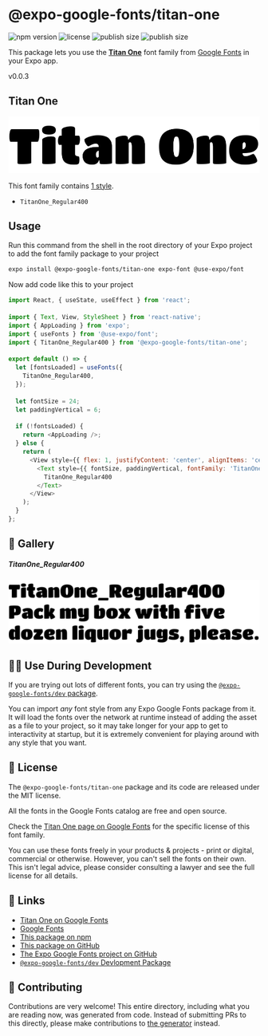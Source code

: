 # @expo-google-fonts/titan-one

![npm version](https://flat.badgen.net/npm/v/@expo-google-fonts/titan-one)
![license](https://flat.badgen.net/github/license/expo/google-fonts)
![publish size](https://flat.badgen.net/packagephobia/install/@expo-google-fonts/titan-one)
![publish size](https://flat.badgen.net/packagephobia/publish/@expo-google-fonts/titan-one)

This package lets you use the [**Titan One**](https://fonts.google.com/specimen/Titan+One) font family from [Google Fonts](https://fonts.google.com/) in your Expo app.

v0.0.3

## Titan One

![Titan One](./font-family.png)

This font family contains [1 style](#-gallery).

- `TitanOne_Regular400`

## Usage

Run this command from the shell in the root directory of your Expo project to add the font family package to your project
```sh
expo install @expo-google-fonts/titan-one expo-font @use-expo/font
```

Now add code like this to your project
```js
import React, { useState, useEffect } from 'react';

import { Text, View, StyleSheet } from 'react-native';
import { AppLoading } from 'expo';
import { useFonts } from '@use-expo/font';
import { TitanOne_Regular400 } from '@expo-google-fonts/titan-one';

export default () => {
  let [fontsLoaded] = useFonts({
    TitanOne_Regular400,
  });

  let fontSize = 24;
  let paddingVertical = 6;

  if (!fontsLoaded) {
    return <AppLoading />;
  } else {
    return (
      <View style={{ flex: 1, justifyContent: 'center', alignItems: 'center' }}>
        <Text style={{ fontSize, paddingVertical, fontFamily: 'TitanOne_Regular400' }}>
          TitanOne_Regular400
        </Text>
      </View>
    );
  }
};

```

## 🔡 Gallery

##### TitanOne_Regular400
![TitanOne_Regular400](./065d13ba1ab0e715e15feed24b86ff9a58a8df624d74923e1a1c710b36e08e99.ttf.png)


## 👩‍💻 Use During Development

If you are trying out lots of different fonts, you can try using the [`@expo-google-fonts/dev` package](https://github.com/expo/google-fonts/tree/master/font-packages/dev#readme).

You can import *any* font style from any Expo Google Fonts package from it. It will load the fonts
over the network at runtime instead of adding the asset as a file to your project, so it may take longer
for your app to get to interactivity at startup, but it is extremely convenient
for playing around with any style that you want.

## 📖 License

The `@expo-google-fonts/titan-one` package and its code are released under the MIT license.

All the fonts in the Google Fonts catalog are free and open source.

Check the [Titan One page on Google Fonts](https://fonts.google.com/specimen/Titan+One) for the specific license of this font family.

You can use these fonts freely in your products & projects - print or digital, commercial or otherwise. However, you can't sell the fonts on their own. This isn't legal advice, please consider consulting a lawyer and see the full license for all details.

## 🔗 Links

- [Titan One on Google Fonts](https://fonts.google.com/specimen/Titan+One)
- [Google Fonts](https://fonts.google.com/)
- [This package on npm](https://www.npmjs.com/package/@expo-google-fonts/titan-one)
- [This package on GitHub](https://github.com/expo/google-fonts/tree/master/font-packages/titan-one)
- [The Expo Google Fonts project on GitHub](https://github.com/expo/google-fonts)
- [`@expo-google-fonts/dev` Devlopment Package](https://github.com/expo/google-fonts/tree/master/font-packages/dev)


## 🤝 Contributing

Contributions are very welcome! This entire directory, including what you are reading now, was generated from code. Instead of submitting PRs to this directly, please make contributions to [the generator](https://github.com/expo/google-fonts/tree/master/packages/generator) instead.
